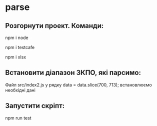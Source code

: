 # parse
## Розгорнути проект. Команди:

npm i node

npm i testcafe

npm i xlsx


## Встановити діапазон ЗКПО, які парсимо:

Файл src/index2.js у рядку data = data.slice(700, 713); встановлюємо необхідні дані


## Запустити скріпт:

npm run test
